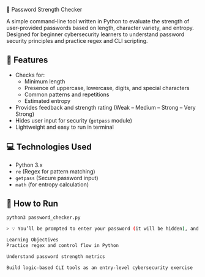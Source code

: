 🔐 Password Strength Checker

A simple command-line tool written in Python to evaluate the strength of user-provided passwords based on length, character variety, and entropy. Designed for beginner cybersecurity learners to understand password security principles and practice regex and CLI scripting.

## 📌 Features

- Checks for:
  - Minimum length
  - Presence of uppercase, lowercase, digits, and special characters
  - Common patterns and repetitions
  - Estimated entropy
- Provides feedback and strength rating (Weak – Medium – Strong – Very Strong)
- Hides user input for security (`getpass` module)
- Lightweight and easy to run in terminal

## 💻 Technologies Used

- Python 3.x
- `re` (Regex for pattern matching)
- `getpass` (Secure password input)
- `math` (for entropy calculation)

## 🚀 How to Run

```bash
python3 password_checker.py

> 💡 You’ll be prompted to enter your password (it will be hidden), and receive feedback immediately.

Learning Objectives
Practice regex and control flow in Python

Understand password strength metrics

Build logic-based CLI tools as an entry-level cybersecurity exercise
